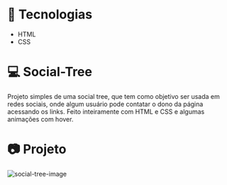 <h1> 🚀 Tecnologias </h1>
<ul>
<li> HTML </li>
<li> CSS </li>
</ul>
<h1> 💻 Social-Tree </h1>
<p> Projeto simples de uma social tree, que tem como objetivo ser usada em redes sociais, onde algum usuário pode contatar o dono da página acessando os links. Feito inteiramente com HTML e CSS e algumas animações com hover.</p>
<h1> 📷 Projeto </h1>

![social-tree-image](https://user-images.githubusercontent.com/85262259/152658212-8b708e73-77ef-4229-9a63-c44e61e9c50f.png)